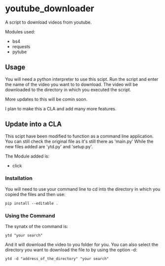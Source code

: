 # youtube_downloader

A script to download videos from youtube.

Modules used:
* bs4
* requests
* pytube

## Usage

You will need a python interpreter to use this scipt. Run the script and enter the name of the video you want to to download.
The video will be downloaded to the directory in which you executed the script.

More updates to this will be comin soon.

I plan to make this a CLA and add many more features.

## Update into a CLA

This scipt have been modified to function as a command line application. You can still check the original file as it's still there as 'main.py'
While the new files added are 'ytd.py' and 'setup.py'. 

The Module added is:
* click

### Installation

You will need to use your command line to cd into the directory in which you copied the files and then use:

	pip install --editable .

### Using the Command

The synatx of the command is:

    ytd "your search"

And it will download the video to you folder for you. You can also select the directory you want to download the file to by using the option -d:

    ytd -d "address_of_the_directory" "your search" 